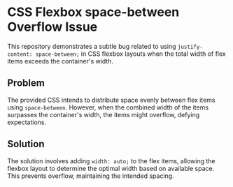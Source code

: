 # CSS Flexbox space-between Overflow Issue

This repository demonstrates a subtle bug related to using `justify-content: space-between;` in CSS flexbox layouts when the total width of flex items exceeds the container's width.

## Problem

The provided CSS intends to distribute space evenly between flex items using `space-between`.  However, when the combined width of the items surpasses the container's width, the items might overflow, defying expectations.

## Solution

The solution involves adding `width: auto;` to the flex items, allowing the flexbox layout to determine the optimal width based on available space. This prevents overflow, maintaining the intended spacing.